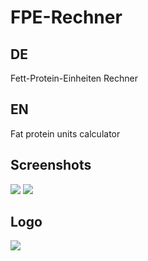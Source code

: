 # FPE-Rechner
## DE
Fett-Protein-Einheiten Rechner

## EN
Fat protein units calculator

## Screenshots
<img src="http://www.bilder-upload.eu/thumb/aae5dd-1475699771.png" />
<img src="http://www.bilder-upload.eu/thumb/cbf451-1475699977.png" />


## Logo
<img src="http://www.bilder-upload.eu/thumb/5ca473-1474374895.png" />